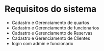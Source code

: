 # Requisitos do sistema

- Cadastro e Gerenciamento de quartos
- Cadastro e Gerenciamento de funcionarios
- Cadastro e Gerenciamento de Reservas
- Cadastro e Gerenciamento de Clientes
- login com admin e funcionario